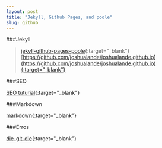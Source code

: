 ```yaml
---
layout: post
title: "Jekyll, Github Pages, and poole"
slug: github
---
```


###Jekyll
>[jekyll-github-pages-poole](http://joshualande.com/jekyll-github-pages-poole/){:target="_blank"}
>[https://github.com/joshualande/joshualande.github.io](https://github.com/joshualande/joshualande.github.io){:target="_blank"}

###SEO
>
[SEO tuturial](http://jethrokuan.github.io/2013/12/20/SEO-with-Jekyll.html){:target="_blank"}

###Markdown
>
[markdown](https://guides.github.com/features/mastering-markdown/){:target="_blank"}

###Erros
>
[die-git-die](https://github.com/regebro/die-git-die){:target="_blank"}


